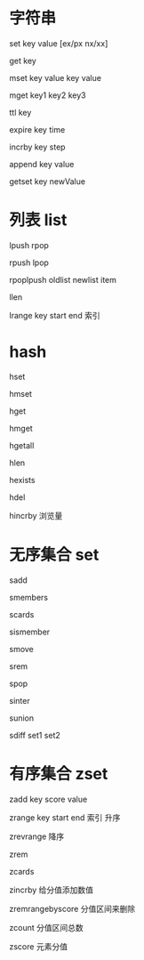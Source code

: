 # 字符串

set key value [ex/px nx/xx]

get key

mset key value key value

mget key1 key2 key3

ttl key

expire key time

incrby key step

append key value

getset key newValue

# 列表 list

lpush  rpop

rpush lpop

rpoplpush oldlist newlist item

llen

lrange key start end   索引

# hash

hset

hmset

hget

hmget

hgetall

hlen

hexists

hdel

hincrby  浏览量

# 无序集合 set

sadd 

smembers

scards

sismember

smove

srem

spop

sinter

sunion

sdiff set1 set2

# 有序集合 zset

zadd key score value

zrange key start end  索引 升序

zrevrange 降序

zrem

zcards

zincrby  给分值添加数值

zremrangebyscore  分值区间来删除

zcount 分值区间总数

zscore 元素分值

